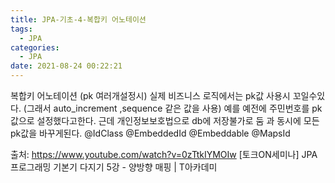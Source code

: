 ```yaml
---
title: JPA-기초-4-복합키 어노테이션
tags:
  - JPA
categories:
  - JPA
date: 2021-08-24 00:22:21
---
```



복합키 어노테이션 (pk 여러개설정시)
실제 비즈니스 로직에서는 pk값 사용시 꼬일수있다. (그래서 auto_increment ,sequence 같은 값을 사용)
예를 예전에 주민번호를 pk값으로 설정했다고한다.
근데 개인정보보호법으로 db에 저장불가로 둠 과 동시에 모든 pk값을 바꾸게된다.
@IdClass 
@EmbeddedId
@Embeddable
@MapsId


출처: https://www.youtube.com/watch?v=0zTtkIYMOIw
[토크ON세미나] JPA 프로그래밍 기본기 다지기 5강 - 양방향 매핑 | T아카데미
